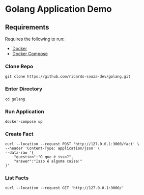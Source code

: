 # Golang Application Demo

Requirements
------------

Requires the following to run:

  * [Docker][docker]
  * [Docker Compose][Docker Compose]


[docker]: https://docs.docker.com/get-docker/
[Docker Compose]: https://www.digitalocean.com/community/tutorials/how-to-install-and-use-docker-compose-on-ubuntu-20-04

### Clone Repo

```
git clone https://github.com/ricardo-souza-dev/golang.git
```

### Enter Directory

```
cd golang
```

### Run Application

```
docker-compose up
```

### Create Fact

```
curl --location --request POST 'http://127.0.0.1:3000/fact' \
--header 'Content-Type: application/json' \
--data-raw '{
    "question":"O que é isso?",
    "answer":"Isso é alguma coisa!"
}'
```

### List Facts

```
curl --location --request GET 'http://127.0.0.1:3000/'
```
